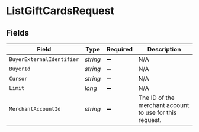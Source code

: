 # ListGiftCardsRequest


## Fields

| Field                                                   | Type                                                    | Required                                                | Description                                             |
| ------------------------------------------------------- | ------------------------------------------------------- | ------------------------------------------------------- | ------------------------------------------------------- |
| `BuyerExternalIdentifier`                               | *string*                                                | :heavy_minus_sign:                                      | N/A                                                     |
| `BuyerId`                                               | *string*                                                | :heavy_minus_sign:                                      | N/A                                                     |
| `Cursor`                                                | *string*                                                | :heavy_minus_sign:                                      | N/A                                                     |
| `Limit`                                                 | *long*                                                  | :heavy_minus_sign:                                      | N/A                                                     |
| `MerchantAccountId`                                     | *string*                                                | :heavy_minus_sign:                                      | The ID of the merchant account to use for this request. |